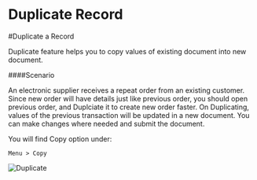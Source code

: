 # Duplicate Record

#Duplicate a Record

Duplicate feature helps you to copy values of existing document into new document.

####Scenario

An electronic supplier receives a repeat order from an existing customer. Since new order will have details just like previous order, you should open previous order, and Duplciate it to create new order faster. On Duplicating, values of the previous transaction will be updated in a new document. You can make changes where needed and submit the document.

You will find Copy option under:

`Menu > Copy`

<img alt="Duplicate" class="screenshot" src="{{docs_base_url}}/assets/img/articles/duplicate.gif">

<!-- markdown -->